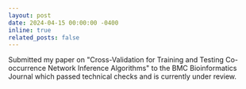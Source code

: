 ```yaml
---
layout: post
date: 2024-04-15 00:00:00 -0400
inline: true
related_posts: false
---
```


Submitted my paper on "Cross-Validation for Training and Testing Co-occurrence Network Inference Algorithms" to the BMC Bioinformatics Journal which passed technical checks and is currently under review.
